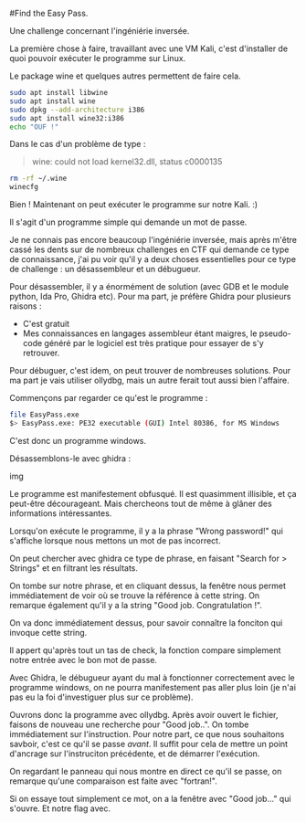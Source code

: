 #Find the Easy Pass.

Une challenge concernant l'ingéniérie inversée.

La première chose à faire, travaillant avec une VM Kali, c'est d'installer de quoi pouvoir exécuter le programme sur Linux.

Le package wine et quelques autres permettent de faire cela.

```sh
sudo apt install libwine
sudo apt install wine
sudo dpkg --add-architecture i386
sudo apt install wine32:i386
echo "OUF !"
```

Dans le cas d'un problème de type :

> wine: could not load kernel32.dll, status c0000135

```sh
rm -rf ~/.wine 
winecfg
```

Bien ! Maintenant on peut exécuter le programme sur notre Kali. :)

Il s'agit d'un programme simple qui demande un mot de passe.



Je ne connais pas encore beaucoup l'ingéniérie inversée, mais après m'être cassé les dents sur de nombreux challenges en CTF qui demande ce type de connaissance, j'ai pu voir qu'il y a deux choses essentielles pour ce type de challenge : un désassembleur et un débugueur.

Pour désassembler, il y a énormément de solution (avec GDB et le module python, Ida Pro, Ghidra etc). Pour ma part, je préfère Ghidra pour plusieurs raisons :

- C'est gratuit
- Mes connaissances en langages assembleur étant maigres, le pseudo-code généré par le logiciel est très pratique pour essayer de s'y retrouver.

Pour débuguer, c'est idem, on peut trouver de nombreuses solutions. Pour ma part je vais utiliser ollydbg, mais un autre ferait tout aussi bien l'affaire.

Commençons par regarder ce qu'est le programme :

```sh
file EasyPass.exe
$> EasyPass.exe: PE32 executable (GUI) Intel 80386, for MS Windows
```

C'est donc un programme windows.

Désassemblons-le avec ghidra :

img

Le programme est manifestement obfusqué. Il est quasimment illisible, et ça peut-être décourageant. Mais chercheons tout de même à glâner des informations intéressantes.

Lorsqu'on exécute le programme, il y a la phrase "Wrong password!" qui s'affiche lorsque nous mettons un mot de pas incorrect.

On peut chercher avec ghidra ce type de phrase, en faisant "Search for > Strings" et en filtrant les résultats.

On tombe sur notre phrase, et en cliquant dessus, la fenêtre nous permet immédiatement de voir où se trouve la référence à cette string. On remarque également qu'il y a la string "Good job. Congratulation !".

On va donc immédiatement dessus, pour savoir connaître la fonciton qui invoque cette string.

Il appert qu'après tout un tas de check, la fonction compare simplement notre entrée avec le bon mot de passe.

Avec Ghidra, le débugueur ayant du mal à fonctionner correctement avec le programme windows, on ne pourra manifestement pas aller plus loin (je n'ai pas eu la foi d'investiguer plus sur ce problème).

Ouvrons donc la programme avec ollydbg. Après avoir ouvert le fichier, faisons de nouveau une recherche pour  "Good job..". On tombe immédiatement sur l'instruction. Pour notre part, ce que nous souhaitons savboir, c'est ce qu'il se passe _avant_. Il suffit pour cela de mettre un point d'ancrage sur l'instruciton précédente, et de démarrer l'exécution.

On regardant le panneau qui nous montre en direct ce qu'il se passe, on remarque qu'une comparaison est faite avec "fortran!".

Si on essaye tout simplement ce mot, on a la fenêtre avec "Good job..." qui s'ouvre. Et notre flag avec.
